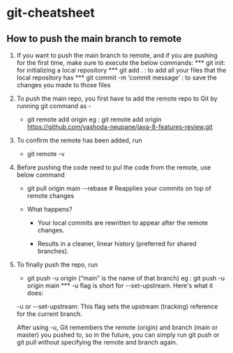 # git-cheatsheet
## How to push the main branch to remote
1. If you want to push the main branch to remote, and if you are pushing for the first time, make sure to execute the below commands:
   *** git init: for initializing a local repository
   ***  git add . :  to add all your files that the local repository has
   *** git commit -m ‘commit message’ :  to save the changes you made to those files

3. To push the main repo, you first have to add the remote repo to Git by running git command as - 
     - git remote add origin <git URL for the repo>
     eg : git remote add origin https://github.com/yashoda-neupane/java-8-features-review.git


4. To confirm the remote has been added, run
    - git remote -v

5. Before pushing the code need to pul the code from the remote, use below command
    - git pull origin main --rebase  # Reapplies your commits on top of remote changes
    - What happens?

        - Your local commits are rewritten to appear after the remote changes.

        - Results in a cleaner, linear history (preferred for shared branches).



7. To finally push the repo, run
   - git push -u origin <branch-name> (“main” is the name of that branch)
   eg : git push -u origin main
  *** -u flag is short for --set-upstream. Here's what it does:

    -u or --set-upstream:
  This flag sets the upstream (tracking) reference for the current branch.

   After using -u, Git remembers the remote (origin) and branch (main or master) you pushed to, so in the future, you can simply run git push or git pull without specifying the remote and branch again.
